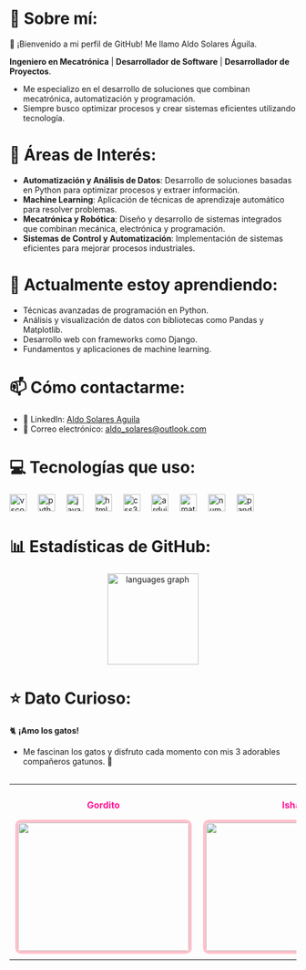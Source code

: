 # 💫 Sobre mí:

👋 ¡Bienvenido a mi perfil de GitHub! Me llamo Aldo Solares Águila.

**Ingeniero en Mecatrónica** | **Desarrollador de Software** | **Desarrollador de Proyectos**.

- Me especializo en el desarrollo de soluciones que combinan mecatrónica, automatización y programación.
- Siempre busco optimizar procesos y crear sistemas eficientes utilizando tecnología.  

# 🔭 Áreas de Interés:

- **Automatización y Análisis de Datos**: Desarrollo de soluciones basadas en Python para optimizar procesos y extraer información.
- **Machine Learning**: Aplicación de técnicas de aprendizaje automático para resolver problemas.
- **Mecatrónica y Robótica**: Diseño y desarrollo de sistemas integrados que combinan mecánica, electrónica y programación.
- **Sistemas de Control y Automatización**: Implementación de sistemas eficientes para mejorar procesos industriales.


# 🌱 Actualmente estoy aprendiendo:

- Técnicas avanzadas de programación en Python.
- Análisis y visualización de datos con bibliotecas como Pandas y Matplotlib.
- Desarrollo web con frameworks como Django.
- Fundamentos y aplicaciones de machine learning.


# 📫 Cómo contactarme:

- 💼 LinkedIn: [Aldo Solares Aguila](https://www.linkedin.com/in/aldo-solares-aguila-865856195/)
- 📧 Correo electrónico: aldo_solares@outlook.com


# 💻 Tecnologías que uso:

<div align="left">
  <img src="https://cdn.jsdelivr.net/gh/devicons/devicon/icons/vscode/vscode-original.svg" height="30" alt="vscode logo"  />
  <img width="12" />
  <img src="https://cdn.jsdelivr.net/gh/devicons/devicon/icons/python/python-original.svg" height="30" alt="python logo"  />
  <img width="12" />
  <img src="https://cdn.jsdelivr.net/gh/devicons/devicon/icons/javascript/javascript-original.svg" height="30" alt="javascript logo"  />
  <img width="12" />
  <img src="https://cdn.jsdelivr.net/gh/devicons/devicon/icons/html5/html5-original.svg" height="30" alt="html5 logo"  />
  <img width="12" />
  <img src="https://cdn.jsdelivr.net/gh/devicons/devicon/icons/css3/css3-original.svg" height="30" alt="css3 logo"  />
  <img width="12" />
  <img src="https://cdn.jsdelivr.net/gh/devicons/devicon/icons/arduino/arduino-original.svg" height="30" alt="arduino logo"  />
  <img width="12" />
  <img src="https://cdn.jsdelivr.net/gh/devicons/devicon/icons/matlab/matlab-original.svg" height="30" alt="matlab logo"  />
  <img width="12" />
  <img src="https://cdn.jsdelivr.net/gh/devicons/devicon/icons/numpy/numpy-original.svg" height="30" alt="numpy logo"  />
  <img width="12" />
  <img src="https://cdn.jsdelivr.net/gh/devicons/devicon/icons/pandas/pandas-original.svg" height="30" alt="pandas logo"  />
</div>

# 📊 Estadísticas de GitHub:

<div align="center">
  <img src="https://github-readme-stats.vercel.app/api/top-langs?username=aldo-solares&locale=es&hide_title=false&layout=compact&card_width=320&langs_count=6&theme=omni&hide_border=true&order=2" height="160" alt="languages graph"  />
</div>

###


# ⭐ Dato Curioso:

🐈 **¡Amo los gatos!**

- Me fascinan los gatos y disfruto cada momento con mis 3 adorables compañeros gatunos. 🐾

<br clear="both">

<div align="center" class="contenedor">
    <table style="border: none; border-collapse: collapse; border-spacing: 0; margin: 0; padding: 0;">
        <tr>
            <td style="padding: 10px; border: none; margin: 0;" align="center">
                <p style="color:#ff1493; font-size:16px;"><b>Gordito</b></p>
                <img src="https://i.postimg.cc/Prs78Xhj/IMG-9869.jpg" width="300" height="225" style="border: 5px solid pink; border-radius: 10px;">
            </td>
            <td style="padding: 10px; border: none; margin: 0;" align="center">
                <p style="color:#ff1493; font-size:16px;"><b>Isha</b></p>
                <img src="https://i.postimg.cc/hj1HVDPc/IMG-0736.png" width="300" height="225" style="border: 5px solid pink; border-radius: 10px;">
            </td>
            <td style="padding: 10px; border: none; margin: 0;" align="center">
                <p style="color:#ff1493; font-size:16px;"><b>Copito</b></p>
                <img src="https://i.postimg.cc/bYFmWD54/c9ed07ca-11db-4c56-84a0-e0519c3a1b22-1.png" width="300" height="225" style="border: 5px solid pink; border-radius: 10px;">
            </td>
        </tr>
    </table>
</div>
